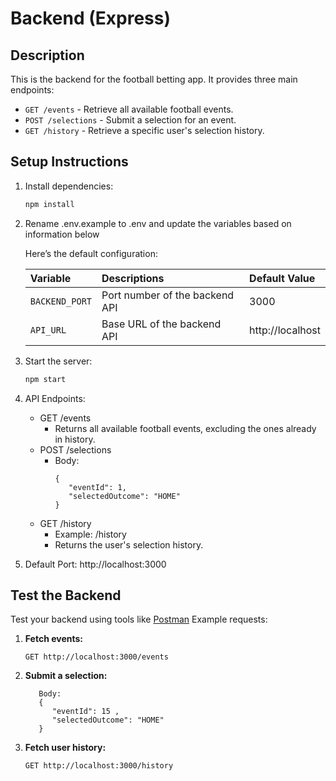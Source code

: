 # Backend (Express)

## Description

This is the backend for the football betting app. It provides three main endpoints:

-   `GET /events` - Retrieve all available football events.
-   `POST /selections` - Submit a selection for an event.
-   `GET /history` - Retrieve a specific user's selection history.

## Setup Instructions

1. Install dependencies:

    ```bash
    npm install
    ```

2. Rename .env.example to .env and update the variables based on information below

    Here’s the default configuration:

    | Variable       | Descriptions                   | Default Value    |
    | :------------- | :----------------------------- | :--------------- |
    | `BACKEND_PORT` | Port number of the backend API | 3000             |
    | `API_URL`      | Base URL of the backend API    | http://localhost |

3. Start the server:
    ```bash
    npm start
    ```
4. API Endpoints:
    - GET /events
        - Returns all available football events, excluding the ones already in history.
    - POST /selections
        - Body:
            ```
            {
               "eventId": 1,
               "selectedOutcome": "HOME"
            }
            ```
    - GET /history
        - Example: /history
        - Returns the user's selection history.
5. Default Port: http://localhost:3000

## Test the Backend

Test your backend using tools like [Postman](https://www.postman.com/) Example requests:

1. **Fetch events:**

    `GET http://localhost:3000/events`

2. **Submit a selection:**

    ```POST http://localhost:3000/selection
       Body:
       {
          "eventId": 15 ,
          "selectedOutcome": "HOME"
       }
    ```

3. **Fetch user history:**

    `GET http://localhost:3000/history`
